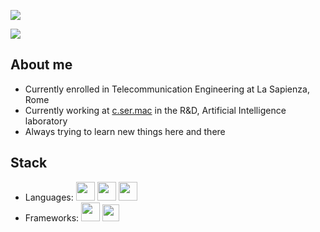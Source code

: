 ![](https://github.com/lamb-does-code/lamb-does-code/blob/main/assets/bg.png)

[![](https://img.shields.io/badge/Gmail-alessandro.lamberti98@gmail.com-red)](mailto:alessandro.lamberti98@gmail.com)
## About me

- Currently enrolled in Telecommunication Engineering at La Sapienza, Rome
- Currently working at [c.ser.mac](https://ai.csermac.it/) in the R&D, Artificial Intelligence laboratory
- Always trying to learn new things here and there

## Stack

- Languages: <img src = 'https://github.com/lamb-does-code/lamb-does-code/blob/main/assets/logos/pythonlogo.png' width='30'/> <img src = 'https://github.com/lamb-does-code/lamb-does-code/blob/main/assets/logos/clogo.svg' width='30'/> <img src = 'https://github.com/lamb-does-code/lamb-does-code/blob/main/assets/logos/Matlab_Logo.png' width='30'/>
- Frameworks: <img src = 'https://github.com/lamb-does-code/lamb-does-code/blob/main/assets/logos/pytorch.png' width='30'/> <img src = 'https://github.com/lamb-does-code/lamb-does-code/blob/main/assets/logos/tensorflow.png' width='27'/> 
